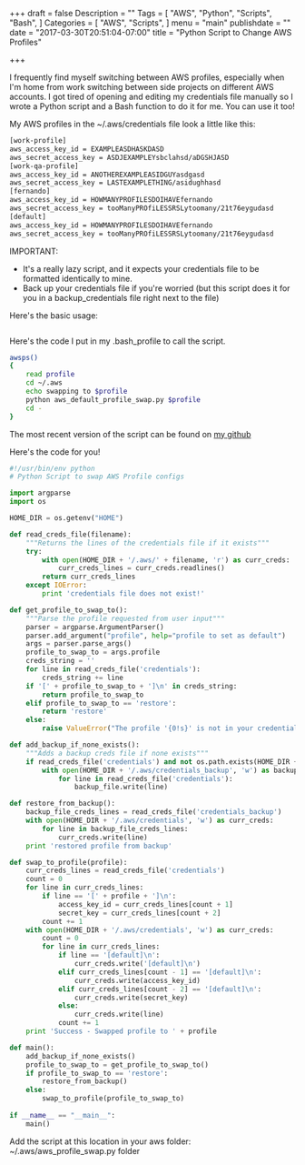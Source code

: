 +++
draft = false
Description = ""
Tags = [
  "AWS",
  "Python",
  "Scripts",
  "Bash",
]
Categories = [
  "AWS",
  "Scripts",
]
menu = "main"
publishdate = ""
date = "2017-03-30T20:51:04-07:00"
title = "Python Script to Change AWS Profiles"

+++

I frequently find myself switching between AWS profiles, especially when I'm home from work switching between side projects on different AWS accounts. I got tired of opening and editing my credentials file manually so I wrote a Python script and a Bash function to do it for me. You can use it too! 
<!--more-->

My AWS profiles in the ~/.aws/credentials file look a little like this:

```bash
[work-profile]
aws_access_key_id = EXAMPLEASDHASKDASD
aws_secret_access_key = ASDJEXAMPLEYsbclahsd/aDGSHJASD
[work-qa-profile]
aws_access_key_id = ANOTHEREXAMPLEASIDGUYasdgasd
aws_secret_access_key = LASTEXAMPLETHING/asidughhasd
[fernando]
aws_access_key_id = HOWMANYPROFILESDOIHAVEfernando
aws_secret_access_key = tooManyPROfiLESSRSLytoomany/21t76eygudasd
[default]
aws_access_key_id = HOWMANYPROFILESDOIHAVEfernando
aws_secret_access_key = tooManyPROfiLESSRSLytoomany/21t76eygudasd
```

IMPORTANT:

- It's a really lazy script, and it expects your credentials file to be formatted identically to mine.
- Back up your credentials file if you're worried (but this script does it for you in a backup_credentials file right next to the file)

Here's the basic usage:

```bash

```

Here's the code I put in my .bash_profile to call the script.

```bash
awsps()
{
    read profile
    cd ~/.aws
    echo swapping to $profile
    python aws_default_profile_swap.py $profile
    cd -
}
```

The most recent version of the script can be found on [my github](https://github.com/fernando-mc/scripts/blob/master/aws_default_profile_swap.py)

Here's the code for you!

```python
#!/usr/bin/env python
# Python Script to swap AWS Profile configs

import argparse
import os

HOME_DIR = os.getenv("HOME")

def read_creds_file(filename):
    """Returns the lines of the credentials file if it exists"""
    try:
        with open(HOME_DIR + '/.aws/' + filename, 'r') as curr_creds:
            curr_creds_lines = curr_creds.readlines()
        return curr_creds_lines
    except IOError:
        print 'credentials file does not exist!'

def get_profile_to_swap_to():
    """Parse the profile requested from user input"""
    parser = argparse.ArgumentParser()
    parser.add_argument("profile", help="profile to set as default")
    args = parser.parse_args()
    profile_to_swap_to = args.profile
    creds_string = ''
    for line in read_creds_file('credentials'):
        creds_string += line
    if '[' + profile_to_swap_to + ']\n' in creds_string:
        return profile_to_swap_to
    elif profile_to_swap_to == 'restore':
        return 'restore'
    else:
        raise ValueError("The profile '{0!s}' is not in your credentials file.".format(profile_to_swap_to))

def add_backup_if_none_exists():
    """Adds a backup creds file if none exists"""
    if read_creds_file('credentials') and not os.path.exists(HOME_DIR + '/.aws/credentials_backup'):
        with open(HOME_DIR + '/.aws/credentials_backup', 'w') as backup_file:
            for line in read_creds_file('credentials'):
                backup_file.write(line)

def restore_from_backup():
    backup_file_creds_lines = read_creds_file('credentials_backup')
    with open(HOME_DIR + '/.aws/credentials', 'w') as curr_creds:
        for line in backup_file_creds_lines:
            curr_creds.write(line)
    print 'restored profile from backup'

def swap_to_profile(profile):
    curr_creds_lines = read_creds_file('credentials')
    count = 0
    for line in curr_creds_lines:
        if line == '[' + profile + ']\n':
            access_key_id = curr_creds_lines[count + 1]
            secret_key = curr_creds_lines[count + 2]
        count += 1
    with open(HOME_DIR + '/.aws/credentials', 'w') as curr_creds:
        count = 0
        for line in curr_creds_lines:
            if line == '[default]\n':
                curr_creds.write('[default]\n')
            elif curr_creds_lines[count - 1] == '[default]\n':
                curr_creds.write(access_key_id)
            elif curr_creds_lines[count - 2] == '[default]\n':
                curr_creds.write(secret_key)
            else:
                curr_creds.write(line)
            count += 1
    print 'Success - Swapped profile to ' + profile

def main():
    add_backup_if_none_exists()
    profile_to_swap_to = get_profile_to_swap_to()
    if profile_to_swap_to == 'restore':
        restore_from_backup()
    else: 
        swap_to_profile(profile_to_swap_to)
    
if __name__ == "__main__":
    main()
```

Add the script at this location in your aws folder: ~/.aws/aws_profile_swap.py folder
